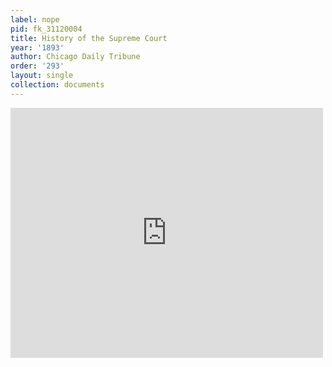 ```yaml
---
label: nope
pid: fk_31120004
title: History of the Supreme Court
year: '1893'
author: Chicago Daily Tribune
order: '293'
layout: single
collection: documents
---
```

<iframe src="https://northwestern.app.box.com/embed/s/w1jwq7zhyod67888d8aanpb9ki1yeksj?sortColumn=date&view=list" width="500" height="400" frameborder="0" allowfullscreen webkitallowfullscreen msallowfullscreen></iframe>
